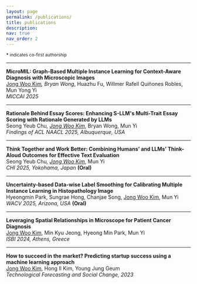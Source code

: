 ```yaml
---
layout: page
permalink: /publications/
title: publications
description: 
nav: true
nav_order: 2
---
```


<small><strong>*</strong> indicates co-first authorship</small>

---

**MicroMIL: Graph-Based Multiple Instance Learning for Context-Aware Diagnosis with Microscopic Images**  
<u>Jong Woo Kim</u><strong>*</strong>, Bryan Wong<strong>*</strong>, Huazhu Fu, Willmer Rafell Quiñones Robles, Mun Yong Yi  
<i>MICCAI 2025</i>

---

**Rationale Behind Essay Scores: Enhancing S-LLM's Multi-Trait Essay Scoring with Rationale Generated by LLMs**  
Seong Yeub Chu<strong>*</strong>, <u>Jong Woo Kim</u><strong>*</strong>, Bryan Wong, Mun Yi  
<i>Findings of ACL NAACL 2025, Albuquerque, USA</i>

---

**Think Together and Work Better: Combining Humans’ and LLMs’ Think-Aloud Outcomes for Effective Text Evaluation**  
Seong Yeub Chu<strong>*</strong>, <u>Jong Woo Kim</u><strong>*</strong>, Mun Yi  
<i>CHI 2025, Yokohama, Japan</i> <strong>(Oral)</strong>

---

**Uncertainty-based Data-wise Label Smoothing for Calibrating Multiple Instance Learning in Histopathology Image**  
Hyeongmin Park, Sungrae Hong, Chanjae Song, <u>Jong Woo Kim</u>, Mun Yi  
<i>WACV 2025, Arizona, USA</i> <strong>(Oral)</strong>

---

**Leveraging Spatial Relationships in Microscope for Patient Cancer Diagnosis**  
<u>Jong Woo Kim</u>, Min Kyu Jeong, Hyeong Min Park, Mun Yi  
<i>ISBI 2024, Athens, Greece</i>

---

**How to succeed in the market? Predicting startup success using a machine learning approach**  
<u>Jong Woo Kim</u>, Hong Il Kim, Young Jung Geum  
<i>Technological Forecasting and Social Change, 2023</i>
